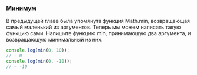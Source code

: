 ### Минимум
В предыдущей главе была упомянута функция Math.min, возвращающая самый маленький из аргументов. Теперь мы можем написать такую функцию сами. Напишите функцию min, принимающую два аргумента, и возвращающую минимальный из них.

```js
console.log(min(0, 10));
// → 0
console.log(min(0, -10));
// → -10
```
